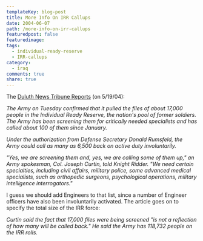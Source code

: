 ```yaml
---
templateKey: blog-post
title: More Info On IRR Callups
date: 2004-06-07
path: /more-info-on-irr-callups
featuredpost: false
featuredimage:
tags:
  - individual-ready-reserve
  - IRR-callups
category:
  - iraq
comments: true
share: true
---
```


The [Duluth News Tribune Reports](http://www.duluthsuperior.com/mld/duluthtribune/8701391.htm) (on 5/19/04):

_The Army on Tuesday confirmed that it pulled the files of about 17,000 people in the Individual Ready Reserve, the nation's pool of former soldiers. The Army has been screening them for critically needed specialists and has called about 100 of them since January._

_Under the authorization from Defense Secretary Donald Rumsfeld, the Army could call as many as 6,500 back on active duty involuntarily._

_"Yes, we are screening them and, yes, we are calling some of them up," an Army spokesman, Col. Joseph Curtin, told Knight Ridder. "We need certain specialties, including civil affairs, military police, some advanced medical specialists, such as orthopedic surgeons, psychological operations, military intelligence interrogators."_

I guess we should add Engineers to that list, since a number of Engineer officers have also been involuntarily activated. The article goes on to specify the total size of the IRR force:

_Curtin said the fact that 17,000 files were being screened "is not a reflection of how many will be called back." He said the Army has 118,732 people on the IRR rolls._
